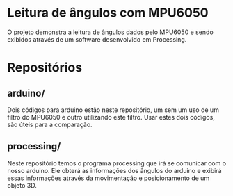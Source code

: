 # Leitura de ângulos com MPU6050

O projeto demonstra a leitura de ângulos dados pelo MPU6050 e sendo exibidos através de um software desenvolvido em Processing.

# Repositórios

## arduino/

Dois códigos para arduino estão neste repositório, um sem um uso de um filtro do MPU6050 e outro utilizando este filtro. Usar estes dois códigos, são úteis para a comparação.

## processing/

Neste repositório temos o programa processing que irá se comunicar com o nosso arduino. Ele obterá as informações dos ângulos do arduino e exibirá essas informações através da movimentação e posicionamento de um objeto 3D.